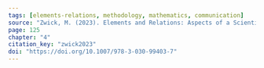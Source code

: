 ```yaml
---
tags: [elements-relations, methodology, mathematics, communication]
source: "Zwick, M. (2023). Elements and Relations: Aspects of a Scientific Metaphysics (Vol. 35). Springer International Publishing."
page: 125
chapter: "4"
citation_key: "zwick2023"
doi: "https://doi.org/10.1007/978-3-030-99403-7"
---
```


